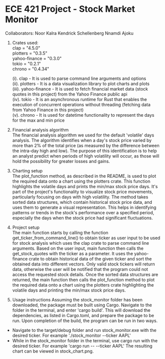 # ECE 421 Project - Stock Market Monitor

Collaborators:
Noor Kalra
Kendrick Schellenberg
Nnamdi Ajoku

1. Crates used:  
clap = "4.5.0"  
plotters = "0.3.5"  
yahoo-finance = "0.3.0"  
tokio = "0.2.1"  
chrono = "0.4.34"  

   (i). clap - It is used to parse command line arguments and options  
   (ii). plotters - It is a data visualization library to plot charts and plots  
   (iii). yahoo-finance - It is used to fetch financial market data (stock quotes in this project) from the Yahoo Finance public api  
   (iv). tokio - It is an asynchronous runtime for Rust that enables the execution of concurrent operations without threading (fetching data from Yahoo Finance in this project)  
   (v). chrono - It is used for datetime functionality to represent the days for the max and min price  

2. Financial analysis algorithm  
The financial analysis algorithm we used for the default 'volatile' days analysis. The algorithm identifies when a day's stock price varied by more than 2% of the total price (as measured by the difference between the intra-day high and low). The purpose of this identification is to help an analyst predict when periods of high volatility will occur, as those will hold the possibility for greater losses and gains.

3. Charting setup  
The plot_function method, as described in the README, is used to plot the required data onto a chart using the plotters crate. This function highlights the volatile days and prints the min/max stock price days. It's part of the project's functionality to visualize stock price movements, particularly focusing on days with high volatility. The method takes sorted data structures, which contain historical stock price data, and uses them to generate a visual representation. This helps in identifying patterns or trends in the stock's performance over a specified period, especially the days when the stock price had significant fluctuations.

4. Project setup  
The main function starts by calling the function get_ticker_from_command_line() to obtain ticker as user input to be used for stock analysis which uses the clap crate to parse command line arguments.
Based on the user input, main function then calls the get_stock_quotes with the ticker as a parameter. It uses the yahoo-finance crate to obtain historical data of the given ticker and sort the obtained data into different vectors. Only valid stock tickers will return data, otherwise the user will be notified that the program could not access the requested stock details.
Once the sorted data structures are returned, the main function then calls the plot_function method to plot the required data onto a chart using the plotters crate highlighting the volatile days and printing the min/max stock price days.  

5. Usage instructions
Assuming the stock_monitor folder has been downloaded, the package must be built using Cargo. Navigate to the folder in the terminal, and enter 'cargo build'. This will download the dependencies, as listed in Cargo.toml, and prepare the package to be run. Upon completion of the build, the program can be run in two ways.
- Navigate to the target/debug folder and run stock_monitor.exe with the desired ticker. For example './stock_monitor --ticker AAPL'
- While in the stock_monitor folder in the terminal, use cargo run with the desired ticker. For example 'cargo run -- --ticker AAPL'
The resulting chart can be viewed in stock_chart.png.
